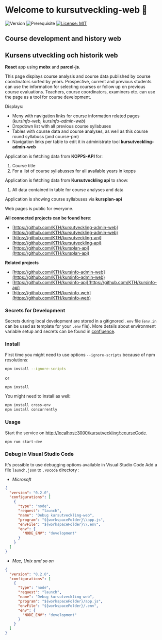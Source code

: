 # Welcome to kursutveckling-web 👋

![Version](https://img.shields.io/badge/version-2.0.0-blue.svg?cacheSeconds=2592000)
![Prerequisite](https://img.shields.io/badge/node-18-blue.svg)
[![License: MIT](https://img.shields.io/badge/License-MIT-yellow.svg)](#)

## Course development and history web

## Kursens utveckling och historik web

**React** app using **mobx** and **parcel-js**.

This page displays course analysis and course data published by course coordinators sorted by years. Prospective, current and previous students can use the information for selecting courses or follow up on previous course evaluations. Teachers, course coordinators, examiners etc. can use the page as a tool for course development.

Displays:

- Meny with navigation links for course information related pages (_kursinfo-web, kursinfo-admin-web_)
- Dropdown list with all previous course syllabuses
- Tables with course data and course analyses, as well as this course round syllabuss (and course-pm)
- Navigation links per table to edit it in administrate tool **kursutveckling-admin-web**

Application is fetching data from **KOPPS-API** for:

1. Course title
2. For a list of course syllabusses for all available years in kopps

Application is fetching data from **Kursutveckling api** to show:

1. All data contained in table for course analyses and data

Application is showing course syllabuses via **kursplan-api**

Web pages is public for everyone.

**All connected projects can be found here:**

- [https://github.com/KTH/kursutveckling-admin-web](https://github.com/KTH/kursutveckling-admin-web)
- [https://github.com/KTH/kursutveckling-api](https://github.com/KTH/kursutveckling-api)
- [https://github.com/KTH/kursplan-api](https://github.com/KTH/kursplan-api)

**Related projects**

- [https://github.com/KTH/kursinfo-admin-web](https://github.com/KTH/kursinfo-admin-web)
- [https://github.com/KTH/kursinfo-api](https://github.com/KTH/kursinfo-api)
- [https://github.com/KTH/kursinfo-web](https://github.com/KTH/kursinfo-web)

### Secrets for Development

Secrets during local development are stored in a gitignored `.env` file (`env.in` can be used as template for your `.env` file). More details about environment variable setup and secrets can be found in [confluence](https://confluence.sys.kth.se/confluence/x/OYKBDQ).

### Install

First time you might need to use options `--ignore-scripts` because of npm resolutions:

```sh
npm install --ignore-scripts
```

or

```sh
npm install

```

You might need to install as well:

```sh
npm install cross-env
npm install concurrently
```

### Usage

Start the service on [http://localhost:3000/kursutveckling/:courseCode](http://localhost:3000/kursutveckling/:courseCode).

```sh
npm run start-dev
```

### Debug in Visual Studio Code

It's possible to use debugging options available in Visual Studio Code
Add a file `launch.json` to `.vscode` directory :

- _Microsoft_

```json
{
  "version": "0.2.0",
  "configurations": [
    {
      "type": "node",
      "request": "launch",
      "name": "Debug kursutveckling-web",
      "program": "${workspaceFolder}\\app.js",
      "envFile": "${workspaceFolder}\\.env",
      "env": {
        "NODE_ENV": "development"
      }
    }
  ]
}
```

- _Mac, Unix and so on_

```json
{
  "version": "0.2.0",
  "configurations": [
    {
      "type": "node",
      "request": "launch",
      "name": "Debug kursutveckling-web",
      "program": "${workspaceFolder}/app.js",
      "envFile": "${workspaceFolder}/.env",
      "env": {
        "NODE_ENV": "development"
      }
    }
  ]
}
```
